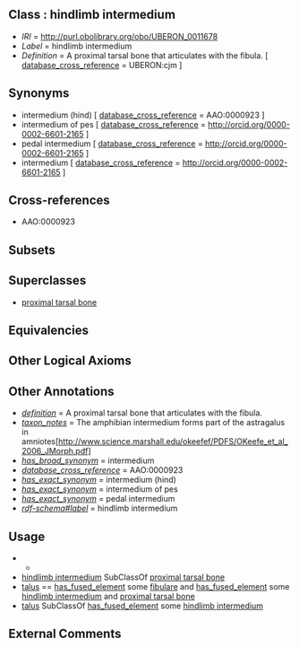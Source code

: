 
## Class : hindlimb intermedium

 * *IRI* = http://purl.obolibrary.org/obo/UBERON_0011678
 * *Label* = hindlimb intermedium
 * *Definition* = A proximal tarsal bone that articulates with the fibula. [ [database_cross_reference](../../ef/oboInOwl#hasDbXref.md) = UBERON:cjm ]

## Synonyms

 * intermedium (hind) [ [database_cross_reference](../../ef/oboInOwl#hasDbXref.md) = AAO:0000923 ]
 * intermedium of pes [ [database_cross_reference](../../ef/oboInOwl#hasDbXref.md) = http://orcid.org/0000-0002-6601-2165 ]
 * pedal intermedium [ [database_cross_reference](../../ef/oboInOwl#hasDbXref.md) = http://orcid.org/0000-0002-6601-2165 ]
 * intermedium [ [database_cross_reference](../../ef/oboInOwl#hasDbXref.md) = http://orcid.org/0000-0002-6601-2165 ]

## Cross-references

 * AAO:0000923

## Subsets


## Superclasses

 * [proximal tarsal bone](../../UBERON/79/UBERON_0011679.md)

## Equivalencies


## Other Logical Axioms


## Other Annotations

 * *[definition](../../IAO/15/IAO_0000115.md)* = A proximal tarsal bone that articulates with the fibula.
 * *[taxon_notes](../../UBPROP/08/UBPROP_0000008.md)* = The amphibian intermedium forms part of the astragalus in amniotes[http://www.science.marshall.edu/okeefef/PDFS/OKeefe_et_al_2006_JMorph.pdf]
 * *[has_broad_synonym](../../ym/oboInOwl#hasBroadSynonym.md)* = intermedium
 * *[database_cross_reference](../../ef/oboInOwl#hasDbXref.md)* = AAO:0000923
 * *[has_exact_synonym](../../ym/oboInOwl#hasExactSynonym.md)* = intermedium (hind)
 * *[has_exact_synonym](../../ym/oboInOwl#hasExactSynonym.md)* = intermedium of pes
 * *[has_exact_synonym](../../ym/oboInOwl#hasExactSynonym.md)* = pedal intermedium
 * *[rdf-schema#label](../../el/rdf-schema#label.md)* = hindlimb intermedium

## Usage

 * -
 * [hindlimb intermedium](../../UBERON/78/UBERON_0011678.md) SubClassOf [proximal tarsal bone](../../UBERON/79/UBERON_0011679.md)
 * [talus](../../UBERON/95/UBERON_0002395.md) == [has_fused_element](../../RO/74/RO_0002374.md) some [fibulare](../../UBERON/26/UBERON_0012126.md) and [has_fused_element](../../RO/74/RO_0002374.md) some [hindlimb intermedium](../../UBERON/78/UBERON_0011678.md) and [proximal tarsal bone](../../UBERON/79/UBERON_0011679.md)
 * [talus](../../UBERON/95/UBERON_0002395.md) SubClassOf [has_fused_element](../../RO/74/RO_0002374.md) some [hindlimb intermedium](../../UBERON/78/UBERON_0011678.md)

## External Comments

